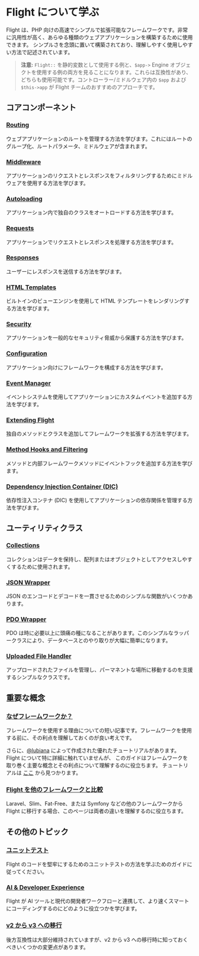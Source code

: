 # Flight について学ぶ

Flight は、PHP 向けの高速でシンプルで拡張可能なフレームワークです。非常に汎用性が高く、あらゆる種類のウェブアプリケーションを構築するために使用できます。
シンプルさを念頭に置いて構築されており、理解しやすく使用しやすい方法で記述されています。

> **注意:** `Flight::` を静的変数として使用する例と、`$app->` Engine オブジェクトを使用する例の両方を見ることになります。これらは互換性があり、どちらも使用可能です。コントローラー/ミドルウェア内の `$app` および `$this->app` が Flight チームのおすすめのアプローチです。

## コアコンポーネント

### [Routing](/learn/routing)

ウェブアプリケーションのルートを管理する方法を学びます。これにはルートのグループ化、ルートパラメータ、ミドルウェアが含まれます。

### [Middleware](/learn/middleware)

アプリケーションのリクエストとレスポンスをフィルタリングするためにミドルウェアを使用する方法を学びます。

### [Autoloading](/learn/autoloading)

アプリケーション内で独自のクラスをオートロードする方法を学びます。

### [Requests](/learn/requests)

アプリケーションでリクエストとレスポンスを処理する方法を学びます。

### [Responses](/learn/responses)

ユーザーにレスポンスを送信する方法を学びます。

### [HTML Templates](/learn/templates)

ビルトインのビューエンジンを使用して HTML テンプレートをレンダリングする方法を学びます。

### [Security](/learn/security)

アプリケーションを一般的なセキュリティ脅威から保護する方法を学びます。

### [Configuration](/learn/configuration)

アプリケーション向けにフレームワークを構成する方法を学びます。

### [Event Manager](/learn/events)

イベントシステムを使用してアプリケーションにカスタムイベントを追加する方法を学びます。

### [Extending Flight](/learn/extending)

独自のメソッドとクラスを追加してフレームワークを拡張する方法を学びます。

### [Method Hooks and Filtering](/learn/filtering)

メソッドと内部フレームワークメソッドにイベントフックを追加する方法を学びます。

### [Dependency Injection Container (DIC)](/learn/dependency-injection-container)

依存性注入コンテナ (DIC) を使用してアプリケーションの依存関係を管理する方法を学びます。

## ユーティリティクラス

### [Collections](/learn/collections)

コレクションはデータを保持し、配列またはオブジェクトとしてアクセスしやすくするために使用されます。

### [JSON Wrapper](/learn/json)

JSON のエンコードとデコードを一貫させるためのシンプルな関数がいくつかあります。

### [PDO Wrapper](/learn/pdo-wrapper)

PDO は時に必要以上に頭痛の種になることがあります。このシンプルなラッパークラスにより、データベースとのやり取りが大幅に簡単になります。

### [Uploaded File Handler](/learn/uploaded-file)

アップロードされたファイルを管理し、パーマネントな場所に移動するのを支援するシンプルなクラスです。

## 重要な概念

### [なぜフレームワークか？](/learn/why-frameworks)

フレームワークを使用する理由についての短い記事です。フレームワークを使用する前に、その利点を理解しておくのが良い考えです。

さらに、[@lubiana](https://git.php.fail/lubiana) によって作成された優れたチュートリアルがあります。Flight について特に詳細に触れていませんが、
このガイドはフレームワークを取り巻く主要な概念とその利点について理解するのに役立ちます。
チュートリアルは [ここ](https://git.php.fail/lubiana/no-framework-tutorial/src/branch/master/README.md) から見つかります。

### [Flight を他のフレームワークと比較](/learn/flight-vs-another-framework)

Laravel、Slim、Fat-Free、または Symfony などの他のフレームワークから Flight に移行する場合、このページは両者の違いを理解するのに役立ちます。

## その他のトピック

### [ユニットテスト](/learn/unit-testing)

Flight のコードを堅牢にするためのユニットテストの方法を学ぶためのガイドに従ってください。

### [AI & Developer Experience](/learn/ai)

Flight が AI ツールと現代の開発者ワークフローと連携して、より速くスマートにコーディングするのにどのように役立つかを学びます。

### [v2 から v3 への移行](/learn/migrating-to-v3)

後方互換性は大部分維持されていますが、v2 から v3 への移行時に知っておくべきいくつかの変更点があります。